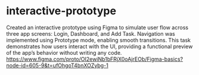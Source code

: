 # interactive-prototype
Created an interactive prototype using Figma to simulate user flow across three app screens: Login, Dashboard, and Add Task. Navigation was implemented using Prototype mode, enabling smooth transitions. This task demonstrates how users interact with the UI, providing a functional preview of the app’s behavior without writing any code.
https://www.figma.com/proto/OI2ewiNb1bFRjX0oAjrEOb/Figma-basics?node-id=605-9&t=ufOhgoT4bnXOZybg-1
